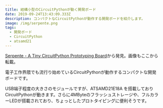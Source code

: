 ```yaml
---
title: 結構小型のCircuitPythonが動く開発ボード
date: 2019-09-24T13:43:09.333Z
description: コンパクトなCircuitPythonが動作する開発ボードを紹介します。
image: /img/serpente.png
tags:
  - 開発ボード
  - CircuitPython
  - atsamd21
---
```

[Serpente - A Tiny CircuitPython Prototyping Board](https://www.tindie.com/products/arturo182/serpente-a-tiny-circuitpython-prototyping-board/)から発見。画像もここから転載。

電子工作界隈でも流行り始めているCircuitPythonが動作するコンパクトな開発ボードです。

USB端子程度の大きさのモジュールですが、ATSAMD21E18A を搭載しておりCircuitPythonが動きます。さらに4MByteのフラッシュストレージや、フルカラーLEDが搭載されており、ちょっとしたプロトタイピングに便利そうです。
